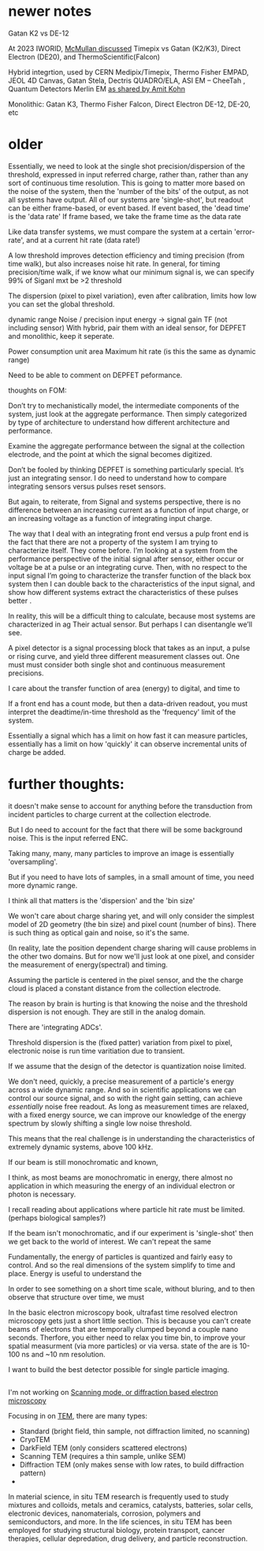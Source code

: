 # newer notes

Gatan K2 vs DE-12

At 2023 IWORID, [McMullan discussed](https://indico.cern.ch/event/1247911/contributions/5404765/attachments/2674086/4636395/iworid_2023_mcmullan.pdf) Timepix vs Gatan (K2/K3), Direct Electron (DE20), and ThermoScientific(Falcon)

Hybrid integrtion, used by CERN Medipix/Timepix, Thermo Fisher EMPAD, JEOL 4D Canvas, Gatan Stela,
Dectris QUADRO/ELA, ASI EM – CheeTah , Quantum Detectors Merlin EM [as shared by Amit Kohn](http://www.ismicroscopy.org.il/ism2022/files/2022/05/03-ISM2022-pre-meeting-workshop-Amit-Kohn-Cameras-and-Detectors.pdf)

Monolithic: Gatan K3, Thermo Fisher Falcon, Direct Electron DE-12, DE-20, etc


# older
Essentially, we need to look at the single shot precision/dispersion of the threshold, expressed in input referred charge, rather than, rather than any sort of continuous time resolution.
This is going to matter more based on the noise of the system, then the 'number of the bits' of the output, as not all systems have output.
All of our systems are 'single-shot', but readout can be either frame-based, or event based.
	If event based, the 'dead time' is the 'data rate'
	If frame based, we take the frame time as the data rate

Like data transfer systems, we must compare the system at a certain 'error-rate', and at a current hit rate (data rate!)

A low threshold improves detection efficiency and timing precision (from time walk), but also increases noise hit rate. In general, for timing precision/time walk, if we know what our minimum signal is, we can specify 99% of Siganl mxt be >2 threshold


The dispersion (pixel to pixel variation), even after calibration, limits how low you can set the global threshold.


dynamic range
Noise / precision
input energy → signal gain TF (not including sensor)				With hybrid, pair them with an ideal sensor, for DEPFET and monolithic, keep it seperate.
				
Power consumption unit area
Maximum hit rate (is this the same as dynamic range)
				
				
Need to be able to comment on DEPFET peformance.


thoughts on FOM:



Don’t try to mechanistically model, the intermediate components of the system, just look at the aggregate performance. Then simply categorized by type of architecture to understand how different architecture and performance.

Examine the aggregate performance between the signal at the collection electrode, and the point at which the signal becomes digitized.


Don’t be fooled by thinking DEPFET is something particularly special. It’s just an integrating sensor. I do need to understand how to compare integrating sensors versus pulses reset sensors.

But again, to reiterate, from Signal and systems perspective, there is no difference between an increasing current as a function of input charge, or an increasing voltage as a function of integrating input charge.

The way that I deal with an integrating front end versus a pulp front end is the fact that there are not a property of the system I am trying to characterize itself. They come before. I’m looking at a system from the performance perspective of the initial signal after sensor, either occur or voltage be at a pulse or an integrating curve. Then, with no respect to the input signal I’m going to characterize the transfer function of the black box system then I can double back to the characteristics of the input signal, and show how different systems extract the characteristics of these pulses better . 

In reality, this will be a difficult thing to calculate, because most systems are characterized in ag Their actual sensor. But perhaps I can disentangle we’ll see.

A pixel detector is a signal processing block that takes as an input, a pulse or rising curve, and yield three different measurement classes out. One must must consider both single shot and continuous measurement precisions.


I care about the transfer function of area (energy) to digital, and time to 


If a front end has a count mode, but then a data-driven readout, you must interpret the deadtime/in-time threshold as the 'frequency' limit of the system.

Essentially a signal which has a limit on how fast it can measure particles, essentially has a limit on how 'quickly' it can observe incremental units of charge be added.


# further thoughts:

it doesn't make sense to account for anything before the transduction from incident particles to charge current at the collection electrode.

But I do need to account for the fact that there will be some background noise. This is the input referred ENC.


Taking many, many, many particles to improve an image is essentially 'oversampling'.

But if you need to have lots of samples, in a small amount of time, you need more dynamic range.

I think all that matters is the 'dispersion' and the 'bin size'


We won't care about charge sharing yet, and will only consider the simplest model of 2D geometry (the bin size) and pixel count (number of bins). There is such thing as optical gain and noise, so it's the same.

(In reality, late the position dependent charge sharing will cause problems in the other two domains. But for now we'll just look at one pixel, and consider the measurement of energy(spectral) and timing. 

Assuming the particle is centered in the pixel sensor, and the the charge cloud is placed a constant distance from the collection electrode.

The reason by brain is hurting is that knowing the noise and the threshold dispersion is not enough. They are still in the analog domain.

There are 'integrating ADCs'.

Threshold dispersion is the (fixed patter) variation from pixel to pixel, electronic noise is run time varitiation due to transient.

If we assume that the design of the detector is quantization noise limited.

We don't need, quickly, a precise measurement of a particle's energy  across a wide dynamic range. And so in scientific applications we can control our source signal, and so with the right gain setting, can achieve *essentially* noise free readout. As long as measurement times are relaxed, with a fixed energy source, we can improve our knowledge of the energy spectrum by slowly shifting a single low noise threshold.

This means that the real challenge is in understanding the characteristics of extremely dynamic systems, above 100 kHz.

If our beam is still monochromatic and known, 



I think, as most beams are monochromatic in energy, there almost no application in which measuring the energy of an individual electron or photon is necessary.

I recall reading about applications where particle hit rate must be limited. (perhaps biological samples?)



If the beam isn't monochromatic, and if our experiment is 'single-shot' then we get back to the world of interest. We can't repeat the same

Fundamentally, the energy of particles is quantized and fairly easy to control. And so the real dimensions of the system simplify to time and place. Energy is useful to understand the

In order to see something on a short time scale, without bluring, and to then observe that structure over time, we must

In the basic electron microscopy book, ultrafast time resolved electron microscopy gets just a short little section. This is because you can't create beams of electrons that are temporally clumped beyond a couple nano seconds. Therfore, you either need to relax you time bin, to improve your spatial measurment (via more particles) or via versa. state of the are is 10-100 ns and ~10 nm resolution.


I want to build the best detector possible for single particle imaging.


##

I'm not working on [Scanning mode, or diffraction based electron microscopy](https://myscope.training/TEM_Introduction_to_TEM)

Focusing in on [TEM](https://myscope.training/TEM_Introduction_to_TEM), there are many types:

- Standard (bright field, thin sample, not diffraction limited, no scanning)
- CryoTEM
- DarkField TEM (only considers scattered electrons)
- Scanning TEM (requires a thin sample, unlike SEM)
- Diffraction TEM (only makes sense with low rates, to build diffraction pattern)
- 


In material science, in situ TEM research is frequently used to study mixtures and colloids, metals and ceramics, catalysts, batteries, solar cells, electronic devices, nanomaterials, corrosion, polymers and semiconductors, and more. In the life sciences, in situ TEM has been employed for studying structural biology, protein transport, cancer therapies, cellular depredation, drug delivery, and particle reconstruction.